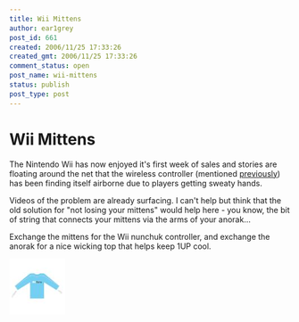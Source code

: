 ```yaml
---
title: Wii Mittens
author: ear1grey
post_id: 661
created: 2006/11/25 17:33:26
created_gmt: 2006/11/25 17:33:26
comment_status: open
post_name: wii-mittens
status: publish
post_type: post
---
```


# Wii Mittens

The Nintendo Wii has now enjoyed it's first week of sales and stories are floating around the net that the wireless controller (mentioned <a href="http://boakes.org/game-controller-wars/">previously</a>) has been finding itself airborne due to players getting sweaty hands.

Videos of the problem are already surfacing. I can't help but think that the old solution for "not losing your mittens" would help here - you know, the bit of string that connects your mittens via the arms of your anorak...

Exchange the mittens for the Wii nunchuk controller, and exchange the anorak for a nice wicking top that helps keep 1UP cool.

![Miitens](miitens.jpg)
